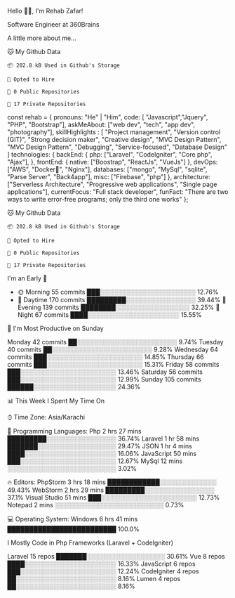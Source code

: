 <!--START_SECTION:waka-->
Hello 🙏🏻, I'm Rehab Zafar!

Software Engineer at 360Brains

A little more about me...

🐱 My Github Data

    📦 202.8 kB Used in Github's Storage

    💼 Opted to Hire

    📜 0 Public Repositories

    🔑 17 Private Repositories

const rehab = {
    pronouns: "He" | "Him",
    code: [
    "Javascript","Jquery", "PHP", "Bootstrap"],
    askMeAbout: ["web dev", "tech", "app dev", "photography"],
    skillHighlights : [
      "Project management",
      "Version control (GIT)",
      "Strong decision maker",
      "Creative design",
      "MVC Design Pattern",
      "MVC Design Pattern",
      "Debugging",
      "Service-focused",
      "Database Design"
    ]
    technologies: {
        backEnd: {
            php: ["Laravel", "CodeIgniter", "Core php", "Ajax"],
        },
        frontEnd: {
            native: ["Boostrap", "ReactJs", "VueJs"]
        },
        devOps: ["AWS", "Docker🐳", "Nginx"],
        databases: ["mongo", "MySql", "sqlite", "Parse Server", "Back4app"],
        misc: ["Firebase", "php"]
    },
    architecture: ["Serverless Architecture", "Progressive web applications", "Single page applications"],
    currentFocus: "Full stack developer",
    funFact: "There are two ways to write error-free programs; only the third one works"
};


🐱 My Github Data

    📦 202.8 kB Used in Github's Storage

    💼 Opted to Hire

    📜 0 Public Repositories

    🔑 17 Private Repositories

I'm an Early 🐤

- 🌞 Morning    55 commits     ███░░░░░░░░░░░░░░░░░░░░░░   12.76% 
- 🌆 Daytime    170 commits    █████████░░░░░░░░░░░░░░░░   39.44% 
🌃 Evening    139 commits    ████████░░░░░░░░░░░░░░░░░   32.25% 
🌙 Night      67 commits     ████░░░░░░░░░░░░░░░░░░░░░   15.55%

📅 I'm Most Productive on Sunday

Monday       42 commits     ██░░░░░░░░░░░░░░░░░░░░░░░   9.74% 
Tuesday      40 commits     ██░░░░░░░░░░░░░░░░░░░░░░░   9.28% 
Wednesday    64 commits     ███░░░░░░░░░░░░░░░░░░░░░░   14.85% 
Thursday     66 commits     ███░░░░░░░░░░░░░░░░░░░░░░   15.31% 
Friday       58 commits     ███░░░░░░░░░░░░░░░░░░░░░░   13.46% 
Saturday     56 commits     ███░░░░░░░░░░░░░░░░░░░░░░   12.99% 
Sunday       105 commits    ██████░░░░░░░░░░░░░░░░░░░   24.36%

📊 This Week I Spent My Time On

⌚︎ Time Zone: Asia/Karachi

💬 Programming Languages: 
Php                      2 hrs 27 mins       █████████░░░░░░░░░░░░░░░░   36.74% 
Laravel                  1 hr 58 mins        ███████░░░░░░░░░░░░░░░░░░   29.47% 
JSON                     1 hr 4 mins         ████░░░░░░░░░░░░░░░░░░░░░   16.06% 
JavaScript               50 mins             ███░░░░░░░░░░░░░░░░░░░░░░   12.67% 
MySql                    12 mins             ░░░░░░░░░░░░░░░░░░░░░░░░░   3.02%

🔥 Editors: 
PhpStorm                 3 hrs 18 mins       ████████████░░░░░░░░░░░░░   49.43% 
WebStorm                 2 hrs 29 mins       █████████░░░░░░░░░░░░░░░░   37.1% 
Visual Studio            51 mins             ███░░░░░░░░░░░░░░░░░░░░░░   12.73% 
Notepad                  2 mins              ░░░░░░░░░░░░░░░░░░░░░░░░░   0.73%

💻 Operating System: 
Windows                  6 hrs 41 mins       █████████████████████████   100.0%

I Mostly Code in Php Frameworks (Laravel + CodeIgniter) 

Laravel                  15 repos            ███████░░░░░░░░░░░░░░░░░░   30.61% 
Vue                      8 repos             ████░░░░░░░░░░░░░░░░░░░░░   16.33% 
JavaScript               6 repos             ███░░░░░░░░░░░░░░░░░░░░░░   12.24% 
CodeIgniter              4 repos             ██░░░░░░░░░░░░░░░░░░░░░░░   8.16% 
Lumen                    4 repos             ██░░░░░░░░░░░░░░░░░░░░░░░   8.16%

<!--END_SECTION:waka-->
